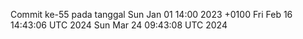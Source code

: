 Commit ke-55 pada tanggal Sun Jan 01 14:00 2023 +0100
Fri Feb 16 14:43:06 UTC 2024
Sun Mar 24 09:43:08 UTC 2024
